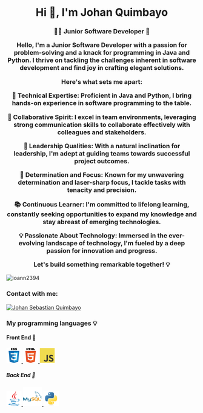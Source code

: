 <h1 align="center">Hi 👋, I'm Johan Quimbayo</h1>
<h3 align="center">👨‍💻 Junior Software Developer 🚀

Hello, I'm a Junior Software Developer with a passion for problem-solving and a knack for programming in Java and Python. I thrive on tackling the challenges inherent in software development and find joy in crafting elegant solutions.

Here's what sets me apart:

🔧 Technical Expertise: Proficient in Java and Python, I bring hands-on experience in software programming to the table.

🤝 Collaborative Spirit: I excel in team environments, leveraging strong communication skills to collaborate effectively with colleagues and stakeholders.

🌟 Leadership Qualities: With a natural inclination for leadership, I'm adept at guiding teams towards successful project outcomes.

🎯 Determination and Focus: Known for my unwavering determination and laser-sharp focus, I tackle tasks with tenacity and precision.

📚 Continuous Learner: I'm committed to lifelong learning, constantly seeking opportunities to expand my knowledge and stay abreast of emerging technologies.

💡 Passionate About Technology: Immersed in the ever-evolving landscape of technology, I'm fueled by a deep passion for innovation and progress.

Let's build something remarkable together! 💡</h3>

<p align="left"> <img src="https://komarev.com/ghpvc/?username=ioann2394&label=Profile%20views&color=0e75b6&style=flat" alt="ioann2394" /> </p>

<h3 align="left">Contact with me:</h3>
<p align="left">
<a href="https://www.linkedin.com/in/johan-sebastian-quimbayo-4a65b0274/" target="blank"><img align="center" src="https://raw.githubusercontent.com/rahuldkjain/github-profile-readme-generator/master/src/images/icons/Social/linked-in-alt.svg" alt="Johan Sebastian Quimbayo" height="30" width="40" /></a>
</p>

<h3 align="left">My programming languages 💡</h3>

<h4 align="left">Front End 🎨</h4>
<p align="left"> <a href="https://www.w3schools.com/css/" target="_blank" rel="noreferrer"> <img src="https://raw.githubusercontent.com/devicons/devicon/master/icons/css3/css3-original-wordmark.svg" alt="css3" width="40" height="40"/> </a> <a href="https://www.w3.org/html/" target="_blank" rel="noreferrer"> <img src="https://raw.githubusercontent.com/devicons/devicon/master/icons/html5/html5-original-wordmark.svg" alt="html5" width="40" height="40"/> <a href="https://developer.mozilla.org/en-US/docs/Web/JavaScript" target="_blank" rel="noreferrer"> <img src="https://raw.githubusercontent.com/devicons/devicon/master/icons/javascript/javascript-original.svg" alt="javascript" width="40" height="40"/> </a>



<h5 align="left">Back End 🔧</h5>
 <a href="https://www.java.com" target="_blank" rel="noreferrer"> <img src="https://raw.githubusercontent.com/devicons/devicon/master/icons/java/java-original.svg" alt="java" width="40" height="40"/> </a> <a href="https://www.mysql.com/" target="_blank" rel="noreferrer"> <img src="https://raw.githubusercontent.com/devicons/devicon/master/icons/mysql/mysql-original-wordmark.svg" alt="mysql" width="50" height="50"/> </a> <a href="https://www.python.org" target="_blank" rel="noreferrer"> <img src="https://raw.githubusercontent.com/devicons/devicon/master/icons/python/python-original.svg" alt="python" width="40" height="40"/> </a>  </p>



